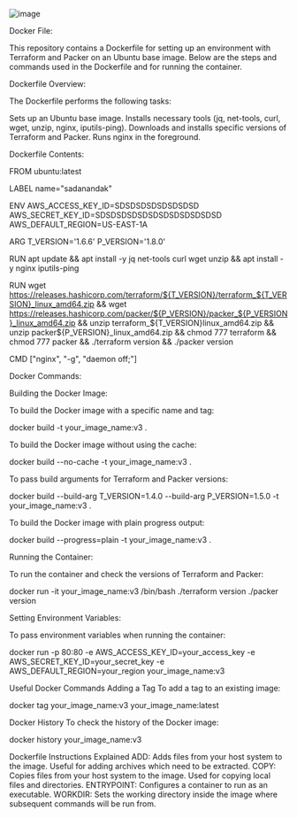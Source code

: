 ![image](https://github.com/user-attachments/assets/ddc176b3-df35-4e84-949d-2c5873850459)


Docker File:

This repository contains a Dockerfile for setting up an environment with Terraform and Packer on an Ubuntu base image. Below are the steps and commands used in the Dockerfile and for running the container.

Dockerfile Overview:

The Dockerfile performs the following tasks:

Sets up an Ubuntu base image.
Installs necessary tools (jq, net-tools, curl, wget, unzip, nginx, iputils-ping).
Downloads and installs specific versions of Terraform and Packer.
Runs nginx in the foreground.


Dockerfile Contents:

FROM ubuntu:latest

LABEL name="sadanandak"

ENV AWS_ACCESS_KEY_ID=SDSDSDSDSDSDSDSD
AWS_SECRET_KEY_ID=SDSDSDSDSDSDSDSDSDSDSDSD
AWS_DEFAULT_REGION=US-EAST-1A

ARG T_VERSION='1.6.6'
P_VERSION='1.8.0'

RUN apt update && apt install -y jq net-tools curl wget unzip
&& apt install -y nginx iputils-ping

RUN wget https://releases.hashicorp.com/terraform/${T_VERSION}/terraform_${T_VERSION}_linux_amd64.zip
&& wget https://releases.hashicorp.com/packer/${P_VERSION}/packer_${P_VERSION}_linux_amd64.zip
&& unzip terraform_${T_VERSION}linux_amd64.zip && unzip packer${P_VERSION}_linux_amd64.zip
&& chmod 777 terraform && chmod 777 packer
&& ./terraform version && ./packer version

CMD ["nginx", "-g", "daemon off;"] 

Docker Commands:

Building the Docker Image:

To build the Docker image with a specific name and tag:

docker build -t your_image_name:v3 .

To build the Docker image without using the cache:

docker build --no-cache -t your_image_name:v3 .

To pass build arguments for Terraform and Packer versions:

docker build --build-arg T_VERSION=1.4.0 --build-arg P_VERSION=1.5.0 -t your_image_name:v3 .

To build the Docker image with plain progress output:

docker build --progress=plain -t your_image_name:v3 .


Running the Container:

To run the container and check the versions of Terraform and Packer:

docker run -it your_image_name:v3 /bin/bash ./terraform version ./packer version



Setting Environment Variables:

To pass environment variables when running the container:

docker run -p 80:80 -e AWS_ACCESS_KEY_ID=your_access_key -e AWS_SECRET_KEY_ID=your_secret_key -e AWS_DEFAULT_REGION=your_region your_image_name:v3

Useful Docker Commands
Adding a Tag
To add a tag to an existing image:

docker tag your_image_name:v3 your_image_name:latest

Docker History
To check the history of the Docker image:

docker history your_image_name:v3

Dockerfile Instructions Explained
ADD: Adds files from your host system to the image. Useful for adding archives which need to be extracted.
COPY: Copies files from your host system to the image. Used for copying local files and directories.
ENTRYPOINT: Configures a container to run as an executable.
WORKDIR: Sets the working directory inside the image where subsequent commands will be run from.


